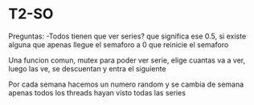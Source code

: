 # T2-SO


Preguntas: -Todos tienen que ver series? que significa ese 0.5, si existe alguna que apenas llegue el semaforo a 0 que reinicie el semaforo

Una funcion comun, mutex para poder ver serie, elige cuantas va a ver, luego las ve, se descuentan y entra el siguiente


Por cada semana hacemos un numero random y se cambia de semana apenas todos los threads hayan visto todas las series 

